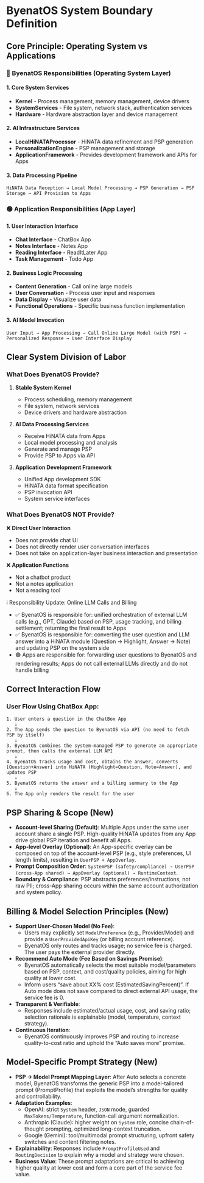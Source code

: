 # ByenatOS System Boundary Definition

## Core Principle: Operating System vs Applications

### 🔵 ByenatOS Responsibilities (Operating System Layer)

#### 1. Core System Services
- **Kernel** - Process management, memory management, device drivers
- **SystemServices** - File system, network stack, authentication services
- **Hardware** - Hardware abstraction layer and device management

#### 2. AI Infrastructure Services
- **LocalHiNATAProcessor** - HiNATA data refinement and PSP generation
- **PersonalizationEngine** - PSP management and storage
- **ApplicationFramework** - Provides development framework and APIs for Apps

#### 3. Data Processing Pipeline
```
HiNATA Data Reception → Local Model Processing → PSP Generation → PSP Storage → API Provision to Apps
```

### 🟢 Application Responsibilities (App Layer)

#### 1. User Interaction Interface
- **Chat Interface** - ChatBox App
- **Notes Interface** - Notes App  
- **Reading Interface** - ReadItLater App
- **Task Management** - Todo App

#### 2. Business Logic Processing
- **Content Generation** - Call online large models
- **User Conversation** - Process user input and responses
- **Data Display** - Visualize user data
- **Functional Operations** - Specific business function implementation

#### 3. AI Model Invocation
```
User Input → App Processing → Call Online Large Model (with PSP) → Personalized Response → User Interface Display
```

## Clear System Division of Labor

### What Does ByenatOS Provide?

1. **Stable System Kernel**
   - Process scheduling, memory management
   - File system, network services
   - Device drivers and hardware abstraction

2. **AI Data Processing Services**
   - Receive HiNATA data from Apps
   - Local model processing and analysis
   - Generate and manage PSP
   - Provide PSP to Apps via API

3. **Application Development Framework**
   - Unified App development SDK
   - HiNATA data format specification
   - PSP invocation API
   - System service interfaces

### What Does ByenatOS NOT Provide?

❌ **Direct User Interaction**
   - Does not provide chat UI
   - Does not directly render user conversation interfaces
   - Does not take on application-layer business interaction and presentation

❌ **Application Functions**
   - Not a chatbot product
   - Not a notes application
   - Not a reading tool

ℹ️ Responsibility Update: Online LLM Calls and Billing
- ✅ ByenatOS is responsible for: unified orchestration of external LLM calls (e.g., GPT, Claude) based on PSP, usage tracking, and billing settlement; returning the final result to Apps
- ✅ ByenatOS is responsible for: converting the user question and LLM answer into a HiNATA module (Question → Highlight, Answer → Note) and updating PSP on the system side
- 🟢 Apps are responsible for: forwarding user questions to ByenatOS and rendering results; Apps do not call external LLMs directly and do not handle billing

## Correct Interaction Flow

### User Flow Using ChatBox App:

```
1. User enters a question in the ChatBox App
   ↓
2. The App sends the question to ByenatOS via API (no need to fetch PSP by itself)
   ↓
3. ByenatOS combines the system-managed PSP to generate an appropriate prompt, then calls the external LLM API
   ↓
4. ByenatOS tracks usage and cost, obtains the answer, converts [Question+Answer] into HiNATA (Highlight=Question, Note=Answer), and updates PSP
   ↓
5. ByenatOS returns the answer and a billing summary to the App
   ↓
6. The App only renders the result for the user
```

## PSP Sharing & Scope (New)

- **Account-level Sharing (Default)**: Multiple Apps under the same user account share a single PSP. High-quality HiNATA updates from any App drive global PSP iteration and benefit all Apps.
- **App-level Overlay (Optional)**: An App-specific overlay can be composed on top of the account-level PSP (e.g., style preferences, UI length limits), resulting in `UserPSP + AppOverlay`.
- **Prompt Composition Order**: `SystemPSP (safety/compliance) → UserPSP (cross-App shared) → AppOverlay (optional) → RuntimeContext`.
- **Boundary & Compliance**: PSP abstracts preferences/instructions, not raw PII; cross-App sharing occurs within the same account authorization and system policy.

## Billing & Model Selection Principles (New)

- **Support User-Chosen Model (No Fee)**:
  - Users may explicitly set `ModelPreference` (e.g., Provider/Model) and provide a `UserProvidedApiKey` (or billing account reference).
  - ByenatOS only routes and tracks usage; no service fee is charged. The user pays the external provider directly.
- **Recommend Auto Mode (Fee Based on Savings Promise)**:
  - ByenatOS automatically selects the most suitable model/parameters based on PSP, context, and cost/quality policies, aiming for high quality at lower cost.
  - Inform users “save about XX% cost (EstimatedSavingPercent)”. If Auto mode does not save compared to direct external API usage, the service fee is 0.
- **Transparent & Verifiable**:
  - Responses include estimated/actual usage, cost, and saving ratio; selection rationale is explainable (model, temperature, context strategy).
- **Continuous Iteration**:
  - ByenatOS continuously improves PSP and routing to increase quality-to-cost ratio and uphold the “Auto saves more” promise.

## Model-Specific Prompt Strategy (New)

- **PSP → Model Prompt Mapping Layer**: After Auto selects a concrete model, ByenatOS transforms the generic PSP into a model-tailored prompt (PromptProfile) that exploits the model’s strengths for quality and controllability.
- **Adaptation Examples**:
  - OpenAI: strict `System` header, `JSON` mode, guarded `MaxTokens/Temperature`, function-call argument normalization.
  - Anthropic (Claude): higher weight on `System` role, concise chain-of-thought prompting, optimized long-context truncation.
  - Google (Gemini): tool/multimodal prompt structuring, upfront safety switches and content filtering notes.
- **Explainability**: Responses include `PromptProfileUsed` and `RoutingDecision` to explain why a model and strategy were chosen.
- **Business Value**: These prompt adaptations are critical to achieving higher quality at lower cost and form a core part of the service fee value.